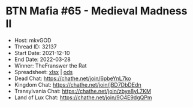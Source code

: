# BTN Mafia #65 - Medieval Madness II

* Host: mkvGOD
* Thread ID: 32137
* Start Date: 2021-12-10
* End Date: 2022-03-28
* Winner: TheFranswer the Rat
* Spreadsheet: [xlsx](../../../../raw/main/btn/65/spreadsheet.xlsx) | [ods](../../../../raw/main/btn/65/spreadsheet.ods)
* Dead Chat: https://chathe.net/join/6pbeYnL7ko
* Kingdom Chat: https://chathe.net/join/jBD7DbDEdn
* Transylvania Chat: https://chathe.net/join/zbye8yL7KM
* Land of Lux Chat: https://chathe.net/join/9O4E9dgQPm
